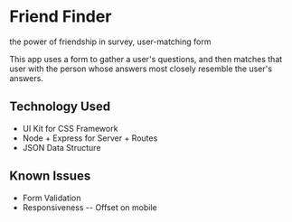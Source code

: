 # Friend Finder
the power of friendship in survey, user-matching form



This app uses a form to gather a user's questions, and then matches that user with the person whose answers most closely resemble the user's answers. 

## Technology Used
- UI Kit for CSS Framework
- Node + Express for Server + Routes
- JSON Data Structure

## Known Issues
- Form Validation
- Responsiveness -- Offset on mobile

